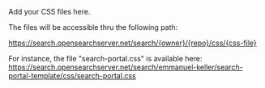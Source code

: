 Add your CSS files here.

The files will be accessible thru the following path:

https://search.opensearchserver.net/search/{owner}/{repo}/css/{css-file}

For instance, the file "search-portal.css" is available here:
https://search.opensearchserver.net/search/emmanuel-keller/search-portal-template/css/search-portal.css